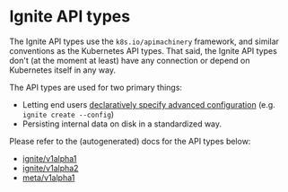# Ignite API types

The Ignite API types use the `k8s.io/apimachinery` framework, and
similar conventions as the Kubernetes API types. That said, the Ignite API types don't (at the moment at least)
have any connection or depend on Kubernetes itself in any way.

The API types are used for two primary things:

* Letting end users [declaratively specify advanced configuration](../declarative-config.md) (e.g. `ignite create --config`)
* Persisting internal data on disk in a standardized way.

Please refer to the (autogenerated) docs for the API types below:

- [ignite/v1alpha1](ignite_v1alpha1.md)
- [ignite/v1alpha2](ignite_v1alpha2.md)
- [meta/v1alpha1](meta_v1alpha1.md)
